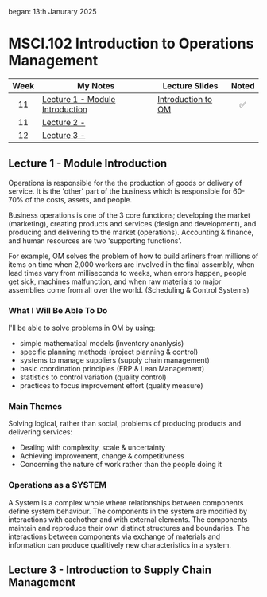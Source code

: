 began: 13th Janurary 2025

# MSCI.102 Introduction to Operations Management

| Week | My Notes                                                             | Lecture Slides                                            | Noted |
| :--: | -------------------------------------------------------------------- | --------------------------------------------------------- | :---: |
|  11  | [Lecture 1 - Module Introduction](#lecture-1---module-introduction)  | [Introduction to OM](/MSCI.102.slides/a.introduction.pdf) |  ✅   |
|  11  | [Lecture 2 - ](#)                                                    | []()                                                      |       |
|  12  | [Lecture 3 - ](#lecture-3---introduction-to-supply-chain-management) | []()                                                      |       |

## Lecture 1 - Module Introduction

Operations is responsible for the the production of goods or delivery of service. It is the 'other' part of the business which is responsible for 60-70% of the costs, assets, and people.

Business operations is one of the 3 core functions; developing the market (marketing), creating products and services (design and development), and producing and delivering to the market (operations). Accounting & finance, and human resources are two 'supporting functions'.

For example, OM solves the problem of how to build arliners from millions of items on time when 2,000 workers are involved in the final assembly, when lead times vary from milliseconds to weeks, when errors happen, people get sick, machines malfunction, and when raw materials to major assemblies come from all over the world. (Scheduling & Control Systems)

### What I Will Be Able To Do

I'll be able to solve problems in OM by using:

- simple mathematical models (inventory ananlysis)
- specific planning methods (project planning & control)
- systems to manage suppliers (supply chain management)
- basic coordination principles (ERP & Lean Management)
- statistics to control variation (quality control)
- practices to focus improvement effort (quality measure)

### Main Themes

Solving logical, rather than social, problems of producing products and delivering services:

- Dealing with complexity, scale & uncertainty
- Achieving improvement, change & competitivness
- Concerning the nature of work rather than the people doing it

### Operations as a SYSTEM

A System is a complex whole where relationships between components define system behaviour. The components in the system are modified by interactions with eachother and with external elements. The components maintain and reproduce their own distinct structures and boundaries. The interactions between components via exchange of materials and information can produce qualitively new characteristics in a system.

## Lecture 3 - Introduction to Supply Chain Management
